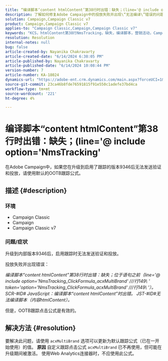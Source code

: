 ```yaml
---
title: “编译脚本‘content htmlContent’第38行时出错：缺失；(line='@ include option='NmsTracking'”
description: 了解如何修复Adobe Campaign中的投放失败并出现\“无法编译\”错误的问题。 使用默认跟踪公式。”
solution: Campaign,Campaign Classic v7
product: Campaign,Campaign Classic v7
applies-to: "Campaign Classic,Campaign,Campaign Classic v7"
keywords: "KCS，htmlContent第38行NmsTracking，缺失，编译脚本，营销活动，Campaign Classic"
resolution: Resolution
internal-notes: null
bug: false
article-created-by: Nayanika Chakravarty
article-created-date: "6/14/2024 6:38:05 PM"
article-published-by: Nayanika Chakravarty
article-published-date: "6/14/2024 10:08:44 PM"
version-number: 7
article-number: KA-18024
dynamics-url: "https://adobe-ent.crm.dynamics.com/main.aspx?forceUCI=1&pagetype=entityrecord&etn=knowledgearticle&id=1f3d2f38-7d2a-ef11-840b-6045bd006704"
source-git-commit: 23ca46b8fde76591815f91e550c1adefe37bd4ca
workflow-type: tm+mt
source-wordcount: '221'
ht-degree: 4%

---
```


# 编译脚本“content htmlContent”第38行时出错：缺失；(line=&#39;@ include option=&#39;NmsTracking&#39;


在Adobe Campaign中，如果您在升级到启用了跟踪的版本9346后无法发送验证和投放，请使用默认的OOTB跟踪公式。

## 描述 {#description}


### <b>环境</b>

- Campaign Classic
- Campaign
- Campaign Classic v7




### <b>问题/症状</b>

升级到内部版本9346后，启用跟踪时无法发送验证和投放。

投放失败并出现错误：

*编译脚本“content htmlContent”第38行时出错：缺失；位于语句之前（line=&#39;@ include option=&#39;NmsTracking_ClickFormula_acxMultiBrand&#39; ///行149\ &#39; token=&#39;option=&#39;NmsTracking_ClickFormula_acxMultiBrand&#39; ///行149\ &#39;）。 SCR-#ID# JavaScript：编译脚本“content htmlContent”时出错。 JST-#ID#无法编译脚本（内容htmlContent）。*

但是，OOTB跟踪点击公式是有效的。


## 解决方法 {#resolution}


要解决此问题，请使用 `acxMultiBrand` 选项可以更新为默认跟踪公式（已在一开始使用）的值。
<b>原因</b>
自定义跟踪点击公式 `acxMultiBrand` 已不再使用，但可能在升级期间被激活。 使用Web Analytics连接器时，不应使用此公式。






